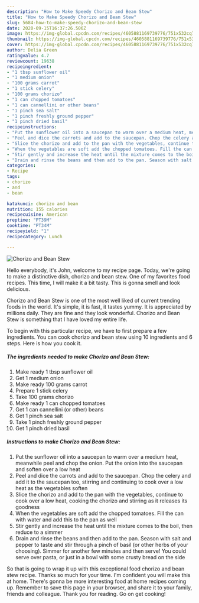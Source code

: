 ```yaml
---
description: "How to Make Speedy Chorizo and Bean Stew"
title: "How to Make Speedy Chorizo and Bean Stew"
slug: 5684-how-to-make-speedy-chorizo-and-bean-stew
date: 2020-09-15T16:37:26.506Z
image: https://img-global.cpcdn.com/recipes/4605881169739776/751x532cq70/chorizo-and-bean-stew-recipe-main-photo.jpg
thumbnail: https://img-global.cpcdn.com/recipes/4605881169739776/751x532cq70/chorizo-and-bean-stew-recipe-main-photo.jpg
cover: https://img-global.cpcdn.com/recipes/4605881169739776/751x532cq70/chorizo-and-bean-stew-recipe-main-photo.jpg
author: Delia Green
ratingvalue: 4.7
reviewcount: 19638
recipeingredient:
- "1 tbsp sunflower oil"
- "1 medium onion"
- "100 grams carrot"
- "1 stick celery"
- "100 grams chorizo"
- "1 can chopped tomatoes"
- "1 can cannellini or other beans"
- "1 pinch sea salt"
- "1 pinch freshly ground pepper"
- "1 pinch dried basil"
recipeinstructions:
- "Put the sunflower oil into a saucepan to warm over a medium heat, meanwhile peel and chop the onion. Put the onion into the saucepan and soften over a low heat"
- "Peel and dice the carrots and add to the saucepan. Chop the celery and add it to the saucepan too, stirring and continuing to cook over a low heat as the vegetables soften"
- "Slice the chorizo and add to the pan with the vegetables, continue to cook over a low heat, cooking the chorizo and stirring as it releases its goodness"
- "When the vegetables are soft add the chopped tomatoes. Fill the can with water and add this to the pan as well"
- "Stir gently and increase the heat until the mixture comes to the boil, then reduce to a simmer"
- "Drain and rinse the beans and then add to the pan. Season with salt and pepper to taste and stir through a pinch of basil (or other herbs of your choosing). Simmer for another few minutes and then serve! You could serve over pasta, or just in a bowl with some crusty bread on the side"
categories:
- Recipe
tags:
- chorizo
- and
- bean

katakunci: chorizo and bean 
nutrition: 155 calories
recipecuisine: American
preptime: "PT39M"
cooktime: "PT34M"
recipeyield: "1"
recipecategory: Lunch

---
```



![Chorizo and Bean Stew](https://img-global.cpcdn.com/recipes/4605881169739776/751x532cq70/chorizo-and-bean-stew-recipe-main-photo.jpg)

Hello everybody, it's John, welcome to my recipe page. Today, we're going to make a distinctive dish, chorizo and bean stew. One of my favorites food recipes. This time, I will make it a bit tasty. This is gonna smell and look delicious.



Chorizo and Bean Stew is one of the most well liked of current trending foods in the world. It's simple, it is fast, it tastes yummy. It is appreciated by millions daily. They are fine and they look wonderful. Chorizo and Bean Stew is something that I have loved my entire life.


To begin with this particular recipe, we have to first prepare a few ingredients. You can cook chorizo and bean stew using 10 ingredients and 6 steps. Here is how you cook it.

<!--inarticleads1-->

##### The ingredients needed to make Chorizo and Bean Stew:

1. Make ready 1 tbsp sunflower oil
1. Get 1 medium onion
1. Make ready 100 grams carrot
1. Prepare 1 stick celery
1. Take 100 grams chorizo
1. Make ready 1 can chopped tomatoes
1. Get 1 can cannellini (or other) beans
1. Get 1 pinch sea salt
1. Take 1 pinch freshly ground pepper
1. Get 1 pinch dried basil




<!--inarticleads2-->

##### Instructions to make Chorizo and Bean Stew:

1. Put the sunflower oil into a saucepan to warm over a medium heat, meanwhile peel and chop the onion. Put the onion into the saucepan and soften over a low heat
1. Peel and dice the carrots and add to the saucepan. Chop the celery and add it to the saucepan too, stirring and continuing to cook over a low heat as the vegetables soften
1. Slice the chorizo and add to the pan with the vegetables, continue to cook over a low heat, cooking the chorizo and stirring as it releases its goodness
1. When the vegetables are soft add the chopped tomatoes. Fill the can with water and add this to the pan as well
1. Stir gently and increase the heat until the mixture comes to the boil, then reduce to a simmer
1. Drain and rinse the beans and then add to the pan. Season with salt and pepper to taste and stir through a pinch of basil (or other herbs of your choosing). Simmer for another few minutes and then serve! You could serve over pasta, or just in a bowl with some crusty bread on the side




So that is going to wrap it up with this exceptional food chorizo and bean stew recipe. Thanks so much for your time. I'm confident you will make this at home. There's gonna be more interesting food at home recipes coming up. Remember to save this page in your browser, and share it to your family, friends and colleague. Thank you for reading. Go on get cooking!

